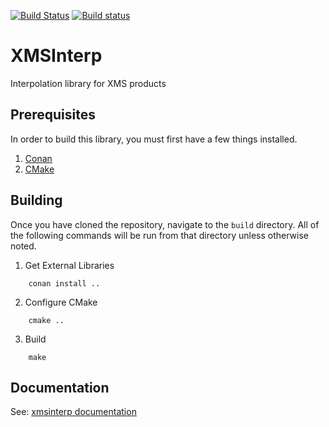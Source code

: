 [![Build Status](https://travis-ci.org/Aquaveo/xmsinterp.svg?branch=master)](https://travis-ci.org/Aquaveo/xmsinterp)
[![Build status](https://ci.appveyor.com/api/projects/status/tkgmhrs31cc4l3ph?svg=true)](https://ci.appveyor.com/project/Aquaveo/xmsinterp)

XMSInterp
========
Interpolation library for XMS products

Prerequisites
--------------
In order to build this library, you must first have a few things installed.
1. [Conan](https://conan.io)
2. [CMake](https://cmake.org)

Building
--------
Once you have cloned the repository, navigate to the `build` directory. All
of the following commands will be run from that directory unless otherwise 
noted.

1. Get External Libraries
```
    conan install .. 
``` 

2. Configure CMake
```
    cmake ..
```

3. Build 
```
    make
```

Documentation
-------------

See: [xmsinterp documentation](https://aquaveo.github.io/xmsinterp/)
